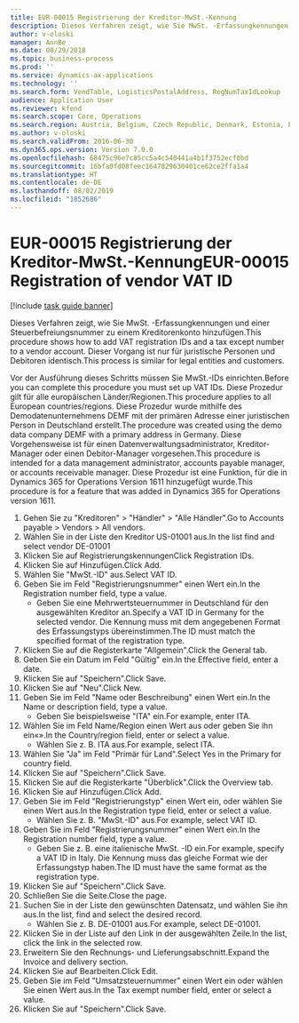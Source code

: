 ```yaml
---
title: EUR-00015 Registrierung der Kreditor-MwSt.-Kennung
description: Dieses Verfahren zeigt, wie Sie MwSt. -Erfassungkennungen und einer Steuerbefreiungsnummer zu einem Kreditorenkonto hinzufügen.
author: v-oloski
manager: AnnBe
ms.date: 08/29/2018
ms.topic: business-process
ms.prod: ''
ms.service: dynamics-ax-applications
ms.technology: ''
ms.search.form: VendTable, LogisticsPostalAddress, RegNumTaxIdLookup
audience: Application User
ms.reviewer: kfend
ms.search.scope: Core, Operations
ms.search.region: Austria, Belgium, Czech Republic, Denmark, Estonia, Finland, France, Germany, Hungary, Ireland, Italy, Latvia, Lithuania, Netherlands, Poland, Spain, Sweden, United Kingdom
ms.author: v-oloski
ms.search.validFrom: 2016-06-30
ms.dyn365.ops.version: Version 7.0.0
ms.openlocfilehash: 68475c96e7c85cc5a4c540441a4b1f3752ecf0bd
ms.sourcegitcommit: 16bfa0fd08feec1647829630401ce62ce2ffa1a4
ms.translationtype: HT
ms.contentlocale: de-DE
ms.lasthandoff: 08/02/2019
ms.locfileid: "1852686"
---
```

# <a name="eur-00015-registration-of-vendor-vat-id"></a><span data-ttu-id="dff3f-103">EUR-00015 Registrierung der Kreditor-MwSt.-Kennung</span><span class="sxs-lookup"><span data-stu-id="dff3f-103">EUR-00015 Registration of vendor VAT ID</span></span>

[!include [task guide banner](../../includes/task-guide-banner.md)]

<span data-ttu-id="dff3f-104">Dieses Verfahren zeigt, wie Sie MwSt. -Erfassungkennungen und einer Steuerbefreiungsnummer zu einem Kreditorenkonto hinzufügen.</span><span class="sxs-lookup"><span data-stu-id="dff3f-104">This procedure shows how to add VAT registration IDs and a tax except number to a vendor account.</span></span> <span data-ttu-id="dff3f-105">Dieser Vorgang ist nur für juristische Personen und Debitoren identisch.</span><span class="sxs-lookup"><span data-stu-id="dff3f-105">This process is similar for legal entities and customers.</span></span> 

<span data-ttu-id="dff3f-106">Vor der Ausführung dieses Schritts müssen Sie MwSt.-IDs einrichten.</span><span class="sxs-lookup"><span data-stu-id="dff3f-106">Before you can complete this procedure you must set up VAT IDs.</span></span> <span data-ttu-id="dff3f-107">Diese Prozedur gilt für alle europäischen Länder/Regionen.</span><span class="sxs-lookup"><span data-stu-id="dff3f-107">This procedure applies to all European countries/regions.</span></span> <span data-ttu-id="dff3f-108">Diese Prozedur wurde mithilfe des Demodatenunternehmens DEMF mit der primären Adresse einer juristischen Person in Deutschland erstellt.</span><span class="sxs-lookup"><span data-stu-id="dff3f-108">The procedure was created using the demo data company DEMF with a primary address in Germany.</span></span> <span data-ttu-id="dff3f-109">Diese Vorgehensweise ist für einen Datenverwaltungsadministrator, Kreditor-Manager oder einen Debitor-Manager vorgesehen.</span><span class="sxs-lookup"><span data-stu-id="dff3f-109">This procedure is intended for a data management administrator, accounts payable manager, or accounts receivable manager.</span></span> <span data-ttu-id="dff3f-110">Diese Prozedur ist eine Funktion, für die in Dynamics 365 for Operations Version 1611 hinzugefügt wurde.</span><span class="sxs-lookup"><span data-stu-id="dff3f-110">This procedure is for a feature that was added in Dynamics 365 for Operations version 1611.</span></span>

1. <span data-ttu-id="dff3f-111">Gehen Sie zu "Kreditoren" > "Händler" > "Alle Händler".</span><span class="sxs-lookup"><span data-stu-id="dff3f-111">Go to Accounts payable > Vendors > All vendors.</span></span>
2. <span data-ttu-id="dff3f-112">Wählen Sie in der Liste den Kreditor US-01001 aus.</span><span class="sxs-lookup"><span data-stu-id="dff3f-112">In the list find and select vendor DE-01001</span></span>
3. <span data-ttu-id="dff3f-113">Klicken Sie auf Registrierungskennungen</span><span class="sxs-lookup"><span data-stu-id="dff3f-113">Click Registration IDs.</span></span>
4. <span data-ttu-id="dff3f-114">Klicken Sie auf Hinzufügen.</span><span class="sxs-lookup"><span data-stu-id="dff3f-114">Click Add.</span></span>
5. <span data-ttu-id="dff3f-115">Wählen Sie "MwSt.-ID" aus.</span><span class="sxs-lookup"><span data-stu-id="dff3f-115">Select VAT ID.</span></span>
6. <span data-ttu-id="dff3f-116">Geben Sie im Feld "Registrierungsnummer" einen Wert ein.</span><span class="sxs-lookup"><span data-stu-id="dff3f-116">In the Registration number field, type a value.</span></span>
    * <span data-ttu-id="dff3f-117">Geben Sie eine Mehrwertsteuernummer in Deutschland für den ausgewählten Kreditor an.</span><span class="sxs-lookup"><span data-stu-id="dff3f-117">Specify a VAT ID in Germany for the selected vendor.</span></span> <span data-ttu-id="dff3f-118">Die Kennung muss mit dem angegebenen Format des Erfassungstyps übereinstimmen.</span><span class="sxs-lookup"><span data-stu-id="dff3f-118">The ID must match the specified format of the registration type.</span></span>  
7. <span data-ttu-id="dff3f-119">Klicken Sie auf die Registerkarte "Allgemein".</span><span class="sxs-lookup"><span data-stu-id="dff3f-119">Click the General tab.</span></span>
8. <span data-ttu-id="dff3f-120">Geben Sie ein Datum im Feld "Gültig" ein.</span><span class="sxs-lookup"><span data-stu-id="dff3f-120">In the Effective field, enter a date.</span></span>
9. <span data-ttu-id="dff3f-121">Klicken Sie auf "Speichern".</span><span class="sxs-lookup"><span data-stu-id="dff3f-121">Click Save.</span></span>
10. <span data-ttu-id="dff3f-122">Klicken Sie auf "Neu".</span><span class="sxs-lookup"><span data-stu-id="dff3f-122">Click New.</span></span>
11. <span data-ttu-id="dff3f-123">Geben Sie im Feld "Name oder Beschreibung" einen Wert ein.</span><span class="sxs-lookup"><span data-stu-id="dff3f-123">In the Name or description field, type a value.</span></span>
    * <span data-ttu-id="dff3f-124">Geben Sie beispielsweise "ITA" ein.</span><span class="sxs-lookup"><span data-stu-id="dff3f-124">For example, enter ITA.</span></span>  
12. <span data-ttu-id="dff3f-125">Wählen Sie im Feld Name/Region einen Wert aus oder geben Sie ihn ein«».</span><span class="sxs-lookup"><span data-stu-id="dff3f-125">In the Country/region field, enter or select a value.</span></span>
    * <span data-ttu-id="dff3f-126">Wählen Sie z. B. ITA aus.</span><span class="sxs-lookup"><span data-stu-id="dff3f-126">For example, select ITA.</span></span>  
13. <span data-ttu-id="dff3f-127">Wählen Sie "Ja" im Feld "Primär für Land".</span><span class="sxs-lookup"><span data-stu-id="dff3f-127">Select Yes in the Primary for country field.</span></span>
14. <span data-ttu-id="dff3f-128">Klicken Sie auf "Speichern".</span><span class="sxs-lookup"><span data-stu-id="dff3f-128">Click Save.</span></span>
15. <span data-ttu-id="dff3f-129">Klicken Sie auf die Registerkarte "Überblick".</span><span class="sxs-lookup"><span data-stu-id="dff3f-129">Click the Overview tab.</span></span>
16. <span data-ttu-id="dff3f-130">Klicken Sie auf Hinzufügen.</span><span class="sxs-lookup"><span data-stu-id="dff3f-130">Click Add.</span></span>
17. <span data-ttu-id="dff3f-131">Geben Sie im Feld "Registrierungstyp" einen Wert ein, oder wählen Sie einen Wert aus.</span><span class="sxs-lookup"><span data-stu-id="dff3f-131">In the Registration type field, enter or select a value.</span></span>
    * <span data-ttu-id="dff3f-132">Wählen Sie z. B. "MwSt.-ID" aus.</span><span class="sxs-lookup"><span data-stu-id="dff3f-132">For example, select VAT ID.</span></span>  
18. <span data-ttu-id="dff3f-133">Geben Sie im Feld "Registrierungsnummer" einen Wert ein.</span><span class="sxs-lookup"><span data-stu-id="dff3f-133">In the Registration number field, type a value.</span></span>
    * <span data-ttu-id="dff3f-134">Geben Sie z. B. eine italienische MwSt. -ID ein.</span><span class="sxs-lookup"><span data-stu-id="dff3f-134">For example, specify a VAT ID in Italy.</span></span>  <span data-ttu-id="dff3f-135">Die Kennung muss das gleiche Format wie der Erfassungstyp haben.</span><span class="sxs-lookup"><span data-stu-id="dff3f-135">The ID must have the same format as the registration type.</span></span>  
19. <span data-ttu-id="dff3f-136">Klicken Sie auf "Speichern".</span><span class="sxs-lookup"><span data-stu-id="dff3f-136">Click Save.</span></span>
20. <span data-ttu-id="dff3f-137">Schließen Sie die Seite.</span><span class="sxs-lookup"><span data-stu-id="dff3f-137">Close the page.</span></span>
21. <span data-ttu-id="dff3f-138">Suchen Sie in der Liste den gewünschten Datensatz, und wählen Sie ihn aus.</span><span class="sxs-lookup"><span data-stu-id="dff3f-138">In the list, find and select the desired record.</span></span>
    * <span data-ttu-id="dff3f-139">Wählen Sie z. B. DE-01001 aus.</span><span class="sxs-lookup"><span data-stu-id="dff3f-139">For example, select DE-01001.</span></span>  
22. <span data-ttu-id="dff3f-140">Klicken Sie in der Liste auf den Link in der ausgewählten Zeile.</span><span class="sxs-lookup"><span data-stu-id="dff3f-140">In the list, click the link in the selected row.</span></span>
23. <span data-ttu-id="dff3f-141">Erweitern Sie den Rechnungs- und Lieferungsabschnitt.</span><span class="sxs-lookup"><span data-stu-id="dff3f-141">Expand the Invoice and delivery section.</span></span>
24. <span data-ttu-id="dff3f-142">Klicken Sie auf Bearbeiten.</span><span class="sxs-lookup"><span data-stu-id="dff3f-142">Click Edit.</span></span>
25. <span data-ttu-id="dff3f-143">Geben Sie im Feld "Umsatzsteuernummer" einen Wert ein oder wählen Sie einen Wert aus.</span><span class="sxs-lookup"><span data-stu-id="dff3f-143">In the Tax exempt number field, enter or select a value.</span></span>
26. <span data-ttu-id="dff3f-144">Klicken Sie auf "Speichern".</span><span class="sxs-lookup"><span data-stu-id="dff3f-144">Click Save.</span></span>

